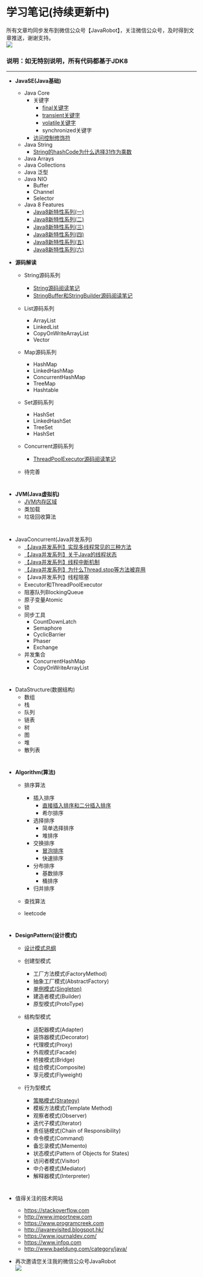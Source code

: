 # **学习笔记(持续更新中)** 
所有文章均同步发布到微信公众号【JavaRobot】，关注微信公众号，及时得到文章推送，谢谢支持。  
![](https://github.com/tsfeng/JavaRobot/raw/master/blog/CommonFile/8cm.jpg)

### 说明：如无特别说明，所有代码都基于JDK8  
---

- **JavaSE(Java基础)**  
    
    - Java Core
        - 关键字
            - [final关键字](https://github.com/tsfeng/JavaRobot/blob/master/blog/CoreJava/KeyWord/Java%E5%85%B3%E9%94%AE%E5%AD%97final%E8%A7%A3%E6%9E%90.md)
            - [transient关键字](https://github.com/tsfeng/JavaRobot/blob/master/blog/CoreJava/KeyWord/Java%E5%85%B3%E9%94%AE%E5%AD%97transient%E8%A7%A3%E6%9E%90.md)
            - [volatile关键字](https://github.com/tsfeng/JavaRobot/blob/master/blog/CoreJava/KeyWord/Java%E5%85%B3%E9%94%AE%E5%AD%97volatile%E8%A7%A3%E6%9E%90.md)
            - synchronized关键字
        - [访问控制修饰符](https://github.com/tsfeng/JavaRobot/blob/master/blog/CoreJava/Base/Java%E4%B8%AD%E7%9A%84%E8%AE%BF%E9%97%AE%E4%BF%AE%E9%A5%B0%E7%AC%A6.md)
    - Java String  
        - [String的hashCode为什么选择31作为乘数](https://github.com/tsfeng/JavaRobot/blob/master/blog/Interview/String%E7%9A%84hashCode%E4%B8%BA%E4%BB%80%E4%B9%88%E9%80%89%E6%8B%A931%E4%BD%9C%E4%B8%BA%E4%B9%98%E6%95%B0.md)
    - Java Arrays
    - Java Collections
    - Java 泛型
    - Java NIO
        - Buffer
        - Channel
        - Selector
    - Java 8 Features
        - [Java8新特性系列(一)](https://github.com/tsfeng/JavaRobot/blob/master/blog/CoreJava/Java8Feature/Java8%E6%96%B0%E7%89%B9%E6%80%A7%E7%B3%BB%E5%88%97(%E4%B8%80).md)
        - [Java8新特性系列(二)](https://github.com/tsfeng/JavaRobot/blob/master/blog/CoreJava/Java8Feature/Java8%E6%96%B0%E7%89%B9%E6%80%A7%E7%B3%BB%E5%88%97(%E4%BA%8C).md)
        - [Java8新特性系列(三)](https://github.com/tsfeng/JavaRobot/blob/master/blog/CoreJava/Java8Feature/Java8%E6%96%B0%E7%89%B9%E6%80%A7%E7%B3%BB%E5%88%97(%E4%B8%89).md)
        - [Java8新特性系列(四)](https://github.com/tsfeng/JavaRobot/blob/master/blog/CoreJava/Java8Feature/Java8%E6%96%B0%E7%89%B9%E6%80%A7%E7%B3%BB%E5%88%97(%E5%9B%9B).md)
        - [Java8新特性系列(五)](https://github.com/tsfeng/JavaRobot/blob/master/blog/CoreJava/Java8Feature/Java8%E6%96%B0%E7%89%B9%E6%80%A7%E7%B3%BB%E5%88%97(%E4%BA%94).md)
        - [Java8新特性系列(六)](https://github.com/tsfeng/JavaRobot/blob/master/blog/CoreJava/Java8Feature/Java8%E6%96%B0%E7%89%B9%E6%80%A7%E7%B3%BB%E5%88%97(%E5%85%AD).md)

- **源码解读**  
    - String源码系列
        - [String源码阅读笔记](https://github.com/tsfeng/JavaRobot/blob/master/blog/SourceCode/String%E6%BA%90%E7%A0%81%E9%98%85%E8%AF%BB%E7%AC%94%E8%AE%B0.md)
        - [StringBuffer和StringBuilder源码阅读笔记](https://github.com/tsfeng/JavaRobot/blob/master/blog/SourceCode/StringBuffer%E5%92%8CStringBuilder%E6%BA%90%E7%A0%81%E9%98%85%E8%AF%BB%E7%AC%94%E8%AE%B0.md)

    - List源码系列
        - ArrayList
        - LinkedList
        - CopyOnWriteArrayList
        - Vector
        
    - Map源码系列    
        - HashMap
        - LinkedHashMap
        - ConcurrentHashMap
        - TreeMap
        - Hashtable
        
    - Set源码系列    
        - HashSet
        - LinkedHashSet
        - TreeSet
        - HashSet
        
    - Concurrent源码系列
        - [ThreadPoolExecutor源码阅读笔记](https://github.com/tsfeng/JavaRobot/blob/master/blog/SourceCode/ThreadPoolExecutor%E6%BA%90%E7%A0%81%E9%98%85%E8%AF%BB%E7%AC%94%E8%AE%B0.md)
        
    - 待完善
#
- **JVM(Java虚拟机)**  
    - [JVM内存区域](https://github.com/tsfeng/JavaRobot/blob/master/blog/JVM/JVM%E5%86%85%E5%AD%98%E5%8C%BA%E5%9F%9F.md)
    - 类加载
    - 垃圾回收算法
#
- JavaConcurrent(Java并发系列)
    - [【Java并发系列】实现多线程常见的三种方法](https://github.com/tsfeng/JavaRobot/blob/master/blog/Concurrent/%E3%80%90Java%E5%B9%B6%E5%8F%91%E7%B3%BB%E5%88%97%E3%80%91%E5%AE%9E%E7%8E%B0%E5%A4%9A%E7%BA%BF%E7%A8%8B%E5%B8%B8%E8%A7%81%E7%9A%84%E4%B8%89%E7%A7%8D%E6%96%B9%E6%B3%95.md)
    - [【Java并发系列】关于Java的线程状态](https://github.com/tsfeng/JavaRobot/blob/master/blog/Concurrent/%E3%80%90Java%E5%B9%B6%E5%8F%91%E7%B3%BB%E5%88%97%E3%80%91%E5%85%B3%E4%BA%8EJava%E7%9A%84%E7%BA%BF%E7%A8%8B%E7%8A%B6%E6%80%81.md)
    - [【Java并发系列】线程中断机制](https://github.com/tsfeng/JavaRobot/blob/master/blog/Concurrent/%E3%80%90Java%E5%B9%B6%E5%8F%91%E7%B3%BB%E5%88%97%E3%80%91%E7%BA%BF%E7%A8%8B%E4%B8%AD%E6%96%AD%E6%9C%BA%E5%88%B6.md)
    - [【Java并发系列】为什么Thread.stop等方法被弃用](https://github.com/tsfeng/JavaRobot/blob/master/blog/Concurrent/%E3%80%90Java%E5%B9%B6%E5%8F%91%E7%B3%BB%E5%88%97%E3%80%91%E4%B8%BA%E4%BB%80%E4%B9%88Thread.stop%E7%AD%89%E6%96%B9%E6%B3%95%E8%A2%AB%E5%BC%83%E7%94%A8%EF%BC%9F.md)
    - 【Java并发系列】线程阻塞
    - Executor和ThreadPoolExecutor
    - 阻塞队列BlockingQueue
    - 原子变量Atomic
    - 锁
    - 同步工具
        - CountDownLatch
        - Semaphore
        - CyclicBarrier
        - Phaser
        - Exchange
    - 并发集合
        - ConcurrentHashMap
        - CopyOnWriteArrayList

#
- DataStructure(数据结构)
    - 数组
    - 栈
    - 队列
    - 链表
    - 树
    - 图
    - 堆
    - 散列表
    
#
- **Algorithm(算法)**
    - 排序算法
        - 插入排序
            - [直接插入排序和二分插入排序](https://github.com/tsfeng/JavaRobot/blob/master/blog/Algorithm/SortAlgorithm/%E6%8E%92%E5%BA%8F%E7%AE%97%E6%B3%95%E4%B9%8B%E6%8F%92%E5%85%A5%E6%8E%92%E5%BA%8F.md)
            - 希尔排序
        - 选择排序
            - 简单选择排序
            - 堆排序
        - 交换排序
            - [冒泡排序](https://github.com/tsfeng/JavaRobot/blob/master/blog/Algorithm/SortAlgorithm/%E6%8E%92%E5%BA%8F%E7%AE%97%E6%B3%95%E4%B9%8B%E5%86%92%E6%B3%A1%E6%8E%92%E5%BA%8F.md)
            - 快速排序
        - 分布排序
            - 基数排序
            - 桶排序
        - 归并排序
        
    - 查找算法
    - leetcode
#
- **DesignPattern(设计模式)**
    - [设计模式总纲](https://github.com/tsfeng/JavaRobot/blob/master/blog/DesignPattern/%E8%AE%BE%E8%AE%A1%E6%A8%A1%E5%BC%8F.md)
    - 创建型模式
        - 工厂方法模式(FactoryMethod)
        - 抽象工厂模式(AbstractFactory)
        - [单例模式(Singleton)](https://github.com/tsfeng/JavaRobot/blob/master/blog/DesignPattern/%E8%AE%BE%E8%AE%A1%E6%A8%A1%E5%BC%8F%E4%B9%8B%E5%8D%95%E4%BE%8B%E6%A8%A1%E5%BC%8F.md)
        - 建造者模式(Builder)
        - 原型模式(ProtoType)
        
    - 结构型模式
        - 适配器模式(Adapter)
    	- 装饰器模式(Decorator)
    	- 代理模式(Proxy)
    	- 外观模式(Facade)
    	- 桥接模式(Bridge)
    	- 组合模式(Composite)
    	- 享元模式(Flyweight)
    - 行为型模式
        - [策略模式(Strategy)](https://github.com/tsfeng/JavaRobot/blob/master/blog/DesignPattern/%E8%AE%BE%E8%AE%A1%E6%A8%A1%E5%BC%8F%E4%B9%8B%E7%AD%96%E7%95%A5%E6%A8%A1%E5%BC%8F.md)
        - 模板方法模式(Template Method)
        - 观察者模式(Observer)
        - 迭代子模式(Iterator)
        - 责任链模式(Chain of Responsibility)
        - 命令模式(Command)
        - 备忘录模式(Memento)
        - 状态模式(Pattern of Objects for States)
        - 访问者模式(Visitor)
        - 中介者模式(Mediator)
        - 解释器模式(Interpreter)
#

- 值得关注的技术网站
    - https://stackoverflow.com  
    - http://www.importnew.com  
    - https://www.programcreek.com  
    - http://javarevisited.blogspot.hk/
    - https://www.journaldev.com/  
    - https://www.infoq.com  
    - http://www.baeldung.com/category/java/
    
- 再次邀请您关注我的微信公众号JavaRobot    
    ![](https://github.com/tsfeng/JavaRobot/raw/master/blog/CommonFile/8cm.jpg)